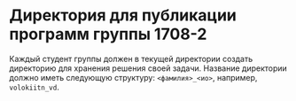 # Директория для публикации программ группы 1708-2
Каждый студент группы должен в текущей директории
создать директорию для хранения решения своей задачи.
Название директории должно иметь следующую структуру:
`<фамилия>_<ио>`, например, `volokiitn_vd`.